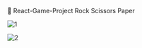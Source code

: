 🥇 React-Game-Project
Rock Scissors Paper

![1](https://user-images.githubusercontent.com/55500077/159217687-72e05a7e-148d-4aeb-9425-2adf41d845a8.PNG)<br>


![2](https://user-images.githubusercontent.com/55500077/159217689-5909f986-9b42-4ab4-9e91-74b92ec2dbd8.PNG)
